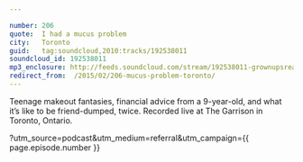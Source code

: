 ```yaml
---

number: 206
quote:  I had a mucus problem
city:   Toronto
guid:   tag:soundcloud,2010:tracks/192538011
soundcloud_id: 192538011
mp3_enclosure: http://feeds.soundcloud.com/stream/192538011-grownupsreadthingstheywroteaskids-s2e06.mp3
redirect_from:  /2015/02/206-mucus-problem-toronto/
---
```


Teenage makeout fantasies, financial advice from a 9-year-old, and what it’s like to be friend-dumped, twice. Recorded live at The Garrison in Toronto, Ontario.

?utm_source=podcast&utm_medium=referral&utm_campaign={{ page.episode.number }}